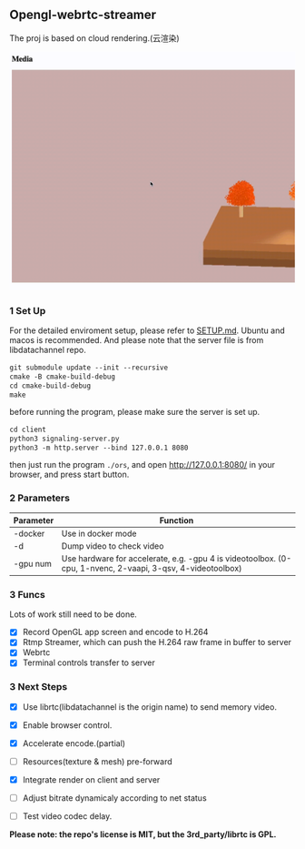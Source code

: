 ## Opengl-webrtc-streamer

The proj is based on cloud rendering.(云渲染)

![](./docs/demo.gif)

### 1 Set Up 
For the detailed enviroment setup, please refer to [SETUP.md](./docs/setup.md).
Ubuntu and macos is recommended.
And please note that the server file is from libdatachannel repo.

```shell
git submodule update --init --recursive
cmake -B cmake-build-debug
cd cmake-build-debug
make
```
before running the program, please make sure the server is set up. 
```shell
cd client
python3 signaling-server.py
python3 -m http.server --bind 127.0.0.1 8080
```
then just run the program `./ors`, and open http://127.0.0.1:8080/ in your browser, and press start button.

### 2 Parameters

| Parameter | Function                                                     |
| --------- | ------------------------------------------------------------ |
| -docker   | Use in docker mode                                           |
| -d        | Dump video to check video                                    |
| -gpu num  | Use hardware for accelerate, e.g. -gpu 4 is videotoolbox. (0-cpu, 1-nvenc, 2-vaapi, 3-qsv, 4-videotoolbox) |


### 3 Funcs

Lots of work still need to be done.

- [x] Record OpenGL app screen and encode to H.264
- [x] Rtmp Streamer, which can push the H.264 raw frame in buffer to server
- [x] Webrtc
- [x] Terminal controls transfer to server

### 3 Next Steps
- [x] Use librtc(libdatachannel is the origin name) to send memory video.
- [x] Enable browser control.
- [x] Accelerate encode.(partial)
- [ ] Resources(texture & mesh) pre-forward
- [x] Integrate render on client and server
- [ ] Adjust bitrate dynamicaly according to net status
- [ ] Test video codec delay. 


**Please note: the repo's license is MIT, but the 3rd_party/librtc is GPL.**

